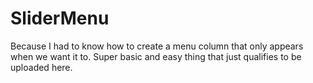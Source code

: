 # SliderMenu
Because I had to know how to create a menu column that only appears when we want it to.
Super basic and easy thing that just qualifies to be uploaded here.
